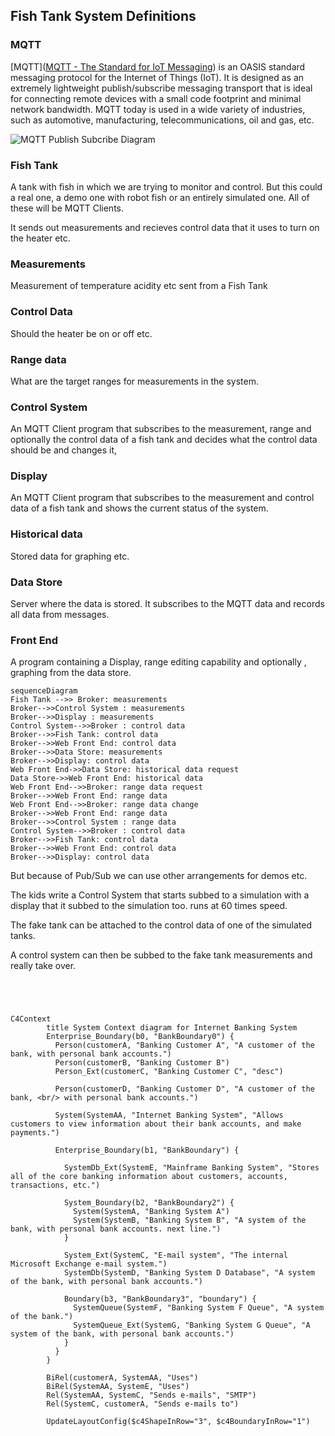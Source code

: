 ## Fish Tank System Definitions

### MQTT
[MQTT]([MQTT - The Standard for IoT Messaging](https://mqtt.org/)) is an OASIS standard messaging protocol for the Internet of Things (IoT). It is designed as an extremely lightweight publish/subscribe messaging transport that is ideal for connecting remote devices with a small code footprint and minimal network bandwidth. MQTT today is used in a wide variety of industries, such as automotive, manufacturing, telecommunications, oil and gas, etc.

![MQTT Publish Subcribe Diagram](https://mqtt.org/assets/img/mqtt-publish-subscribe.png)
### Fish Tank
A tank with fish in which we are trying to monitor and control. But this could a real one, a demo one with robot fish or an entirely simulated one. All of these will be MQTT Clients. 

It sends out measurements and recieves control data that it uses to turn on the heater etc.
### Measurements
Measurement of temperature acidity etc sent from a Fish Tank
### Control Data
Should the heater be on or off etc.
### Range data
What are the target ranges for measurements in the system.
### Control System 
An MQTT Client program that subscribes to the measurement, range and optionally the control data of a fish tank and decides what the control data should be and changes it,
### Display 
An MQTT Client program that subscribes to the measurement and control data of a fish tank and shows the current status of the system.
### Historical data
Stored data for graphing etc.
### Data Store
Server where the data is stored. It subscribes to the MQTT data and records all data from messages.
### Front End
A program containing a Display, range editing capability and optionally , graphing from the data store.



```mermaid
sequenceDiagram
Fish Tank -->> Broker: measurements
Broker-->>Control System : measurements
Broker-->>Display : measurements
Control System-->>Broker : control data
Broker-->>Fish Tank: control data
Broker-->>Web Front End: control data
Broker-->>Data Store: measurements
Broker-->>Display: control data
Web Front End->>Data Store: historical data request
Data Store->>Web Front End: historical data
Web Front End-->>Broker: range data request
Broker-->>Web Front End: range data
Web Front End-->>Broker: range data change
Broker-->>Web Front End: range data
Broker-->>Control System : range data
Control System-->>Broker : control data
Broker-->>Fish Tank: control data
Broker-->>Web Front End: control data
Broker-->>Display: control data
```

But because of Pub/Sub we can use other arrangements for demos etc.

The kids write a Control System that starts subbed to a simulation with a display that it subbed to the simulation too. runs at 60  times speed. 

The fake tank can be attached to the control data of one of the simulated tanks.

A control system can then be subbed to the fake tank measurements and really take over.



```mermaid



```

```mermaid

C4Context
		title System Context diagram for Internet Banking System
		Enterprise_Boundary(b0, "BankBoundary0") {
		  Person(customerA, "Banking Customer A", "A customer of the bank, with personal bank accounts.")
		  Person(customerB, "Banking Customer B")
		  Person_Ext(customerC, "Banking Customer C", "desc")
  
		  Person(customerD, "Banking Customer D", "A customer of the bank, <br/> with personal bank accounts.")
  
		  System(SystemAA, "Internet Banking System", "Allows customers to view information about their bank accounts, and make payments.")
  
		  Enterprise_Boundary(b1, "BankBoundary") {
  
			SystemDb_Ext(SystemE, "Mainframe Banking System", "Stores all of the core banking information about customers, accounts, transactions, etc.")
  
			System_Boundary(b2, "BankBoundary2") {
			  System(SystemA, "Banking System A")
			  System(SystemB, "Banking System B", "A system of the bank, with personal bank accounts. next line.")
			}
  
			System_Ext(SystemC, "E-mail system", "The internal Microsoft Exchange e-mail system.")
			SystemDb(SystemD, "Banking System D Database", "A system of the bank, with personal bank accounts.")
  
			Boundary(b3, "BankBoundary3", "boundary") {
			  SystemQueue(SystemF, "Banking System F Queue", "A system of the bank.")
			  SystemQueue_Ext(SystemG, "Banking System G Queue", "A system of the bank, with personal bank accounts.")
			}
		  }
		}
  
		BiRel(customerA, SystemAA, "Uses")
		BiRel(SystemAA, SystemE, "Uses")
		Rel(SystemAA, SystemC, "Sends e-mails", "SMTP")
		Rel(SystemC, customerA, "Sends e-mails to")
  
		UpdateLayoutConfig($c4ShapeInRow="3", $c4BoundaryInRow="1")


```
